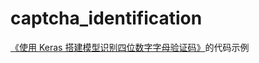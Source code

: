 # captcha_identification

[《使用 Keras 搭建模型识别四位数字字母验证码》](https://xiaosheng.run/2019/09/12/article167/)的代码示例
